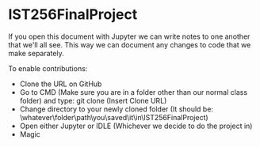 # IST256FinalProject

If you open this document with Jupyter we can write notes to one another that we'll all see. This way we can document any changes to code that we make separately.

To enable contributions:

  - Clone the URL on GitHub
  - Go to CMD (Make sure you are in a folder other than our normal class folder) and type: git clone (Insert Clone URL)
  - Change directory to your newly cloned folder (It should be: \whatever\folder\path\you\saved\it\in\IST256FinalProject)
  - Open either Jupyter or IDLE (Whichever we decide to do the project in)
  - Magic
